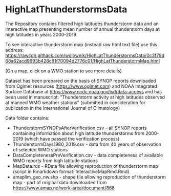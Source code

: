 # HighLatThunderstormsData
The Repository contains filtered high latitudes thunderstorm data and an interactive map presenting mean number of annual thunderstorm days at high latitudes in years 2000-2019

To see interactive thunderstorm map (instead raw html text file) use this address: https://rawcdn.githack.com/wolownik/HighLatThunderstormsData/0c3f79d68a62acd9693b428c81f70094d2776c01/HighLatThunderstormMap.html 

(On a map, click on a WMO station to see more details)

Dataset has been prepared on the basis of SYNOP reports downloaded from Ogimet resources (https://www.ogimet.com) and NOAA Integrated Surface Database at https://www.ncdc.noaa.gov/isd/data-access and has been used in manuscript: "Thunderstorm activity at high latitudes observed at manned WMO weather stations" (submitted in consideration for publication in the International Journal of Climatology)

Data folder contains:
- ThunderstormSYNOPsAfterVerification.csv - all SYNOP reports containing information about high latitude thunderstorms from 2000-2019 (which have passed the verification process)
- ThunderstormDays1980_2019.csv - data from 40 years of observation of selected WMO stations 
- DataCompletenessPreVerification.csv - data completeness of available WMO reports from high latitude stations
- MapData.rds - RData file allowing reproduction of thunderstorm map (script in Rmarkdown format: InteractiveMapRmd.Rmd) 
- amaplim_geo_nw.shp - shape file allowing reproduction of thunderstorm map - part of original data downloaded from https://www.amap.no/work-area/document/868 
